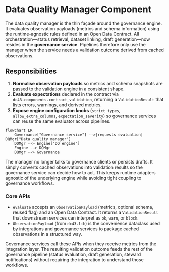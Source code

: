 # Data Quality Manager Component

The data quality manager is the thin façade around the governance engine.
It evaluates observation payloads (metrics and schema information) using
the runtime-agnostic rules defined in an Open Data Contract. All
orchestration—status retrieval, dataset linking, draft generation—now
resides in the **governance service**. Pipelines therefore only use the
manager when the service needs a validation outcome derived from cached
observations.

## Responsibilities

1. **Normalise observation payloads** so metrics and schema snapshots are
   passed to the validation engine in a consistent shape.
2. **Evaluate expectations** declared in the contract via
   `dc43.components.contract_validation`, returning a `ValidationResult`
   that lists errors, warnings, and derived metrics.
3. **Expose engine configuration knobs** (`strict_types`,
   `allow_extra_columns`, `expectation_severity`) so governance services
   can reuse the same evaluator across pipelines.

```mermaid
flowchart LR
    Governance["Governance service"] -->|requests evaluation| DQMgr["Data quality manager"]
    DQMgr --> Engine["DQ engine"]
    Engine --> DQMgr
    DQMgr --> Governance
```

The manager no longer talks to governance clients or persists drafts. It
simply converts cached observations into validation results so the
governance service can decide how to act. This keeps runtime adapters
agnostic of the underlying engine while avoiding tight coupling to
governance workflows.

### Core APIs

- `evaluate` accepts an `ObservationPayload` (metrics, optional schema,
  reused flag) and an Open Data Contract. It returns a `ValidationResult`
  that downstream services can interpret as `ok`, `warn`, or `block`.
- `ObservationPayload` (from `dc43.lib`) is the
  convenience dataclass used by integrations and governance services to
  package cached observations in a structured way.

Governance services call these APIs when they receive metrics from the
integration layer. The resulting validation outcome feeds the rest of the
governance pipeline (status evaluation, draft generation, steward
notifications) without requiring the integration to understand those
workflows.

